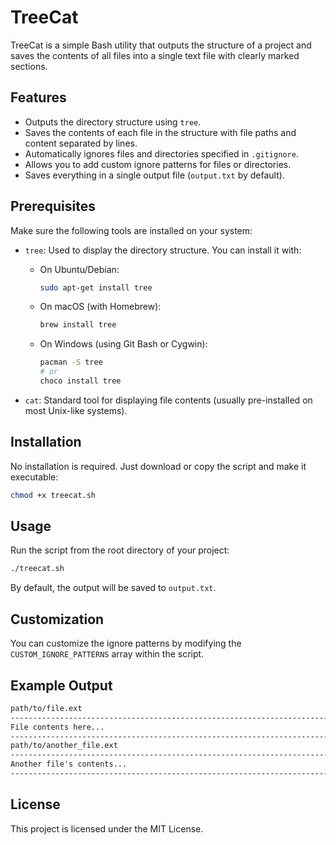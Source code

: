 # TreeCat

TreeCat is a simple Bash utility that outputs the structure of a project and saves the contents of all files into a single text file with clearly marked sections.

## Features

- Outputs the directory structure using `tree`.
- Saves the contents of each file in the structure with file paths and content separated by lines.
- Automatically ignores files and directories specified in `.gitignore`.
- Allows you to add custom ignore patterns for files or directories.
- Saves everything in a single output file (`output.txt` by default).

## Prerequisites

Make sure the following tools are installed on your system:

- `tree`: Used to display the directory structure. You can install it with:

  - On Ubuntu/Debian:

    ```bash
    sudo apt-get install tree
    ```

  - On macOS (with Homebrew):

    ```bash
    brew install tree
    ```

  - On Windows (using Git Bash or Cygwin):

    ```bash
    pacman -S tree
    # or
    choco install tree
    ```

- `cat`: Standard tool for displaying file contents (usually pre-installed on most Unix-like systems).

## Installation

No installation is required. Just download or copy the script and make it executable:

```bash
chmod +x treecat.sh
```

## Usage

Run the script from the root directory of your project:

```bash
./treecat.sh
```

By default, the output will be saved to `output.txt`.

## Customization

You can customize the ignore patterns by modifying the `CUSTOM_IGNORE_PATTERNS` array within the script.

## Example Output

```txt
path/to/file.ext
--------------------------------------------------------------------------------
File contents here...
--------------------------------------------------------------------------------
path/to/another_file.ext
--------------------------------------------------------------------------------
Another file's contents...
--------------------------------------------------------------------------------
```

## License

This project is licensed under the MIT License.
